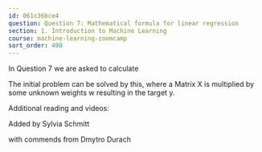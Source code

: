 ```yaml
---
id: 061c36bce4
question: Question 7: Mathematical formula for linear regression
section: 1. Introduction to Machine Learning
course: machine-learning-zoomcamp
sort_order: 490
---
```


In Question 7 we are asked to calculate

The initial problem  can be solved by this, where a Matrix X is multiplied by some unknown weights w resulting in the target y.

Additional reading and videos:

Added by Sylvia Schmitt

with commends from Dmytro Durach

